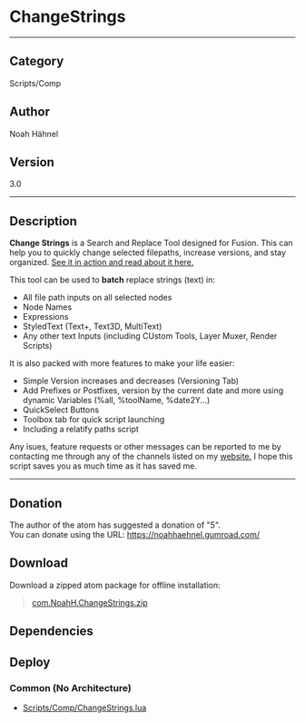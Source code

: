 # ChangeStrings
___

## Category
Scripts/Comp

## Author
Noah Hähnel

## Version
3.0

___

## Description
<strong>Change Strings</strong> is a Search and Replace Tool designed for Fusion. This can help you to quickly change selected filepaths, increase versions, and stay organized. <a href="https://noahhaehnel.com/blog/manual-changestrings/">See it in action and read about it here.</a>

This tool can be used to <strong>batch</strong> replace strings (text) in:

<ul>
<li>All file path inputs on all selected nodes</li>
<li>Node Names</li>
<li>Expressions</li>
<li>StyledText (Text+, Text3D, MultiText)</li>
<li>Any other text Inputs (including CUstom Tools, Layer Muxer, Render Scripts)</li>
</ul>

It is also packed with more features to make your life easier:

<ul>
<li>Simple Version increases and decreases (Versioning Tab)</li>
<li>Add Prefixes or Postfixes, version by the current date and more using dynamic Variables (%all, %toolName, %date2Y...)</li>
<li>QuickSelect Buttons</li>
<li>Toolbox tab for quick script launching</li>
<li>Including a relatify paths script</li>
</ul>

Any isues, feature requests or other messages can be reported to me by contacting me through any of the channels listed on my <a href="https://noahhaehnel.com/">website.</a> I hope this script saves you as much time as it has saved me.

___

## Donation
The author of the atom has suggested a donation of "5".  
You can donate using the URL: <a href="https://noahhaehnel.gumroad.com/">https://noahhaehnel.gumroad.com/</a>

## Download

Download a zipped atom package for offline installation:
> [com.NoahH.ChangeStrings.zip](https://gitlab.com/WeSuckLess/Reactor/-/archive/master/Reactor-master.zip?path=Atoms/com.NoahH.ChangeStrings)  

## Dependencies

## Deploy

### Common (No Architecture)

<ul>
<li><a href="https://gitlab.com/WeSuckLess/Reactor/-/blob/master/Atoms/com.NoahH.ChangeStrings/Scripts/Comp/ChangeStrings.lua?ref_type=heads">Scripts/Comp/ChangeStrings.lua</a></li>
</ul>
